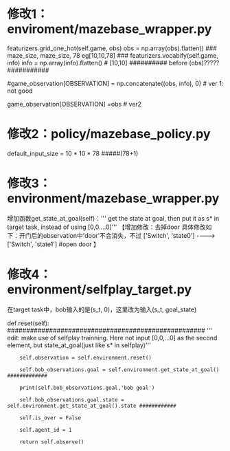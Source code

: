 # 修改1：enviroment/mazebase_wrapper.py

featurizers.grid_one_hot(self.game, obs)
obs = np.array(obs).flatten()  ### maze_size, maze_size, 78  eg[10,10,78] ###
featurizers.vocabify(self.game, info)
info = np.array(info).flatten()  #  [10,10] ########## before (obs)?????   ###########
                
#game_observation[OBSERVATION] = np.concatenate((obs, info), 0)  # ver 1: not good

game_observation[OBSERVATION] =obs   # ver2 

# 修改2：policy/mazebase_policy.py
default_input_size = 10 * 10 * 78   #####(78+1)

# 修改3：environment/mazebase_wrapper.py
增加函数get_state_at_goal(self)：''' get the state at goal, then put it as s* in target task, instead of using [0,0....0]'''
【增加修改：去掉door
具体修改如下：开门后的observation中'door'不会消失，不过
 ['Switch', 'state0']  ----> ['Switch', 'state1']  #open door
】
  
# 修改4： environment/selfplay_target.py
在target task中，bob输入的是(s_t, 0)，这里改为输入(s_t, goal_state)  

 def reset(self):
        ####################################################
        ''' edit: make use of selfplay trainning. Here not input [0,0,...0] as the second element, but state_at_goal(just like s* in selfplay)'''
        
        self.observation = self.environment.reset()
        
        self.bob_observations.goal = self.environment.get_state_at_goal()  #############
        
        print(self.bob_observations.goal,'bob goal')
        
        self.bob_observations.goal.state = self.environment.get_state_at_goal().state ############
        
        self.is_over = False
        
        self.agent_id = 1
        
        return self.observe()

